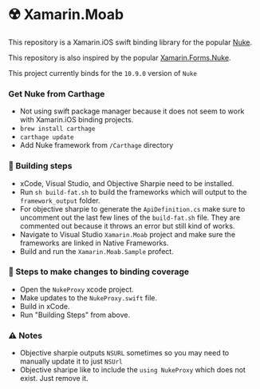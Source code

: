 # ☢️ Xamarin.Moab
This repository is a Xamarin.iOS swift binding library for the popular [Nuke](https://kean.blog/nuke/home).

This repository is also inspired by the popular [Xamarin.Forms.Nuke](https://github.com/roubachof/Xamarin.Forms.Nuke).

This project currently binds for the `10.9.0` version of `Nuke`

### Get Nuke from Carthage
- Not using swift package manager because it does not seem to work with Xamarin.iOS binding projects.
- `brew install carthage`
- `carthage update`
- Add Nuke framework from `/Carthage` directory

### 📝 Building steps
- xCode, Visual Studio, and Objective Sharpie need to be installed.
- Run `sh build-fat.sh` to build the frameworks which will output to the `framework_output` folder.
- For objective sharpie to generate the `ApiDefinition.cs` make sure to uncomment out the last few lines of the `build-fat.sh` file. They are commented out because it throws an error but still kind of works.
- Navigate to Visual Studio `Xamarin.Moab` project and make sure the frameworks are linked in Native Frameworks.
- Build and run the `Xamarin.Moab.Sample` profect.

### 📝 Steps to make changes to binding coverage
- Open the `NukeProxy` xcode project.
- Make updates to the `NukeProxy.swift` file.
- Build in xCode.
- Run "Building Steps" from above.

### ⚠️ Notes
- Objective sharpie outputs `NSURL` sometimes so you may need to manually update it to just `NSUrl`
- Objective sharipe like to include the `using NukeProxy` which does not exist. Just remove it.